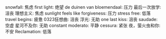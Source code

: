 snowfall: 焦虑
first light: 绝望
de duinen van bloemendaal: 压力
最后一次放学: 沮丧
理想主义: 焦虑
sunlight feels like forgiveness: 压力
stress free: 低落
travel begins: 疲惫
0323狂想曲: 沮丧
浮光: 无助
one last kiss: 沮丧
saudade: 空虚
星河不及你: 无助
constant moderato: 平静
cessura: 紧张
夜，萤火虫和你: 不安
Reclamation: 低落
